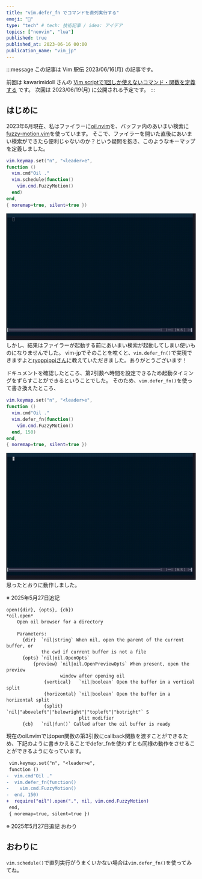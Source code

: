 ```yaml
---
title: "vim.defer_fn でコマンドを直列実行する"
emoji: "🦒"
type: "tech" # tech: 技術記事 / idea: アイデア
topics: ["neovim", "lua"]
published: true
published_at: 2023-06-16 00:00
publication_name: "vim_jp"
---
```


:::message
この記事は Vim 駅伝 2023/06/16(月) の記事です。

前回は kawarimidoll さんの [Vim scriptで1回しか使えないコマンド・関数を定義する](https://zenn.dev/kawarimidoll/articles/22856ed2627056) です。 次回は 2023/06/19(月) に公開される予定です。
:::

## はじめに

2023年6月現在、私はファイラーに[oil.nvim](https://github.com/stevearc/oil.nvim)を、バッファ内のあいまい検索に[fuzzy-motion.vim](https://github.com/yuki-yano/fuzzy-motion.vim)を使っています。
そこで、ファイラーを開いた直後にあいまい検索ができたら便利じゃないのか？という疑問を抱き、このようなキーマップを定義しました。
```lua
vim.keymap.set("n", "<leader>e",
function ()
  vim.cmd"Oil ."
  vim.schedule(function()
    vim.cmd.FuzzyMotion()
  end)
end,
{ noremap=true, silent=true })

```
![](/images/20230616_vim_ekiden/media1.gif)
しかし、結果はファイラーが起動する前にあいまい検索が起動してしまい使いものになりませんでした。
vim-jpでそのことを呟くと、`vim.defer_fn()`で実現できますよと[ryoppippiさん](https://github.com/ryoppippi)に教えていただきました。ありがとうございます！

ドキュメントを確認したところ、第2引数へ時間を設定できるため起動タイミングをずらすことができるということでした。
そのため、`vim.defer_fn()`を使って書き換えたところ、


```lua
vim.keymap.set("n", "<leader>e",
function ()
  vim.cmd"Oil ."
  vim.defer_fn(function()
    vim.cmd.FuzzyMotion()
  end, 150)
end,
{ noremap=true, silent=true })
```

![](/images/20230616_vim_ekiden/media2.gif)
思ったとおりに動作しました。

※ 2025年5月27日追記
```help
open({dir}, {opts}, {cb})                                               *oil.open*
    Open oil browser for a directory

    Parameters:
      {dir}  `nil|string` When nil, open the parent of the current buffer, or
             the cwd if current buffer is not a file
      {opts} `nil|oil.OpenOpts`
          {preview} `nil|oil.OpenPreviewOpts` When present, open the preview
                    window after opening oil
              {vertical}   `nil|boolean` Open the buffer in a vertical split
              {horizontal} `nil|boolean` Open the buffer in a horizontal split
              {split}      `nil|"aboveleft"|"belowright"|"topleft"|"botright"` S
                           plit modifier
      {cb}   `nil|fun()` Called after the oil buffer is ready
```

現在のoil.nvimではopen関数の第3引数にcallback関数を渡すことができるため、下記のように書きかえることでdefer_fnを使わずとも同様の動作をさせることができるようになっています。

```diff lua
 vim.keymap.set("n", "<leader>e",
 function ()
-  vim.cmd"Oil ."
-  vim.defer_fn(function()
-    vim.cmd.FuzzyMotion()
-  end, 150)
+  require("oil").open(".", nil, vim.cmd.FuzzyMotion)
 end,
 { noremap=true, silent=true })
```

※ 2025年5月27日追記 おわり

## おわりに

`vim.schedule()`で直列実行がうまくいかない場合は`vim.defer_fn()`を使ってみてね。

